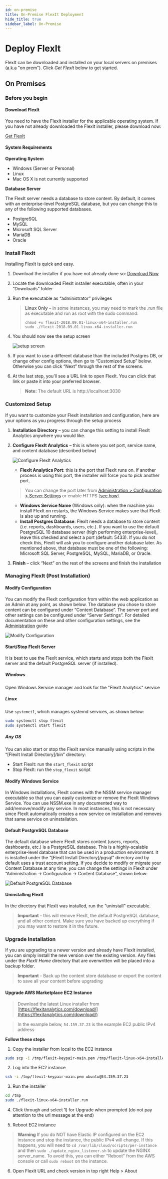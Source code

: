 ```yaml
---
id: on-premise
title: On-Premise FlexIt Deployment
hide_title: true
sidebar_label: On-Premise
---
```


# Deploy FlexIt

FlexIt can be downloaded and installed on your local servers on premises (a.k.a "on prem"). Click *Get FlexIt* below to get started.

## On Premises

### Before you begin

#### Download FlexIt

You need to have the FlexIt installer for the applicable operating system. If you have not already downloaded the FlexIt installer, please download now:

<a class="button button--outline button--primary button--lg" href="https://flexitanalytics.com/download">Get FlexIt</a>

#### System Requirements

**Operating System**
*   Windows (Server or Personal)
*   Linux
*   Mac OS X is not currently supported

**Database Server**

The FlexIt server needs a database to store content. By default, it comes with an enterprise-level PostgreSQL database, but you can change this to any of the following supported databases.
*   PostgreSQL
*   MySQL
*   Microsoft SQL Server
*   MariaDB
*   Oracle

### Install FlexIt

Installing FlexIt is quick and easy.

1.  Download the installer if you have not already done so: [Download Now](https://flexitanalytics.com/download/)
2.  Locate the downloaded FlexIt installer executable, often in your “Downloads” folder
3.  Run the executable as “administrator” privileges
    > **Linux Only** – in some instances, you may need to mark the .run file as executable and run as root with the sudo command:
    > ```
    > chmod +x flexit-2018.09.01-linux-x64-installer.run
    > sudo ./flexit-2018.09.01-linux-x64-installer.run
    > ```

4.  You should now see the setup screen

    ![setup screen](/img/deploy/setup1.jpg)

5.  If you want to use a different database than the included Postgres DB, or change other config options, then go to “Customized Setup” below. Otherwise you can click “Next” through the rest of the screens.
6.  At the last step, you’ll see a URL link to open FlexIt. You can click that link or paste it into your preferred browser.
    > **Note:** The default URL is http://localhost:3030

### Customized Setup

If you want to customize your FlexIt installation and configuration, here are your options as you progress through the setup process

1.  **Installation Directory** – you can change this setting to install FlexIt Analytics anywhere you would like.
2.  **Configure FlexIt Analytics** – this is where you set port, service name, and content database (described below)

    ![Configure FlexIt Analytics](/img/deploy/setup_configure.jpg)

    *   **FlexIt Analytics Port**: this is the port that FlexIt runs on. If another process is using this port, the installer will force you to pick another port.
    > You can change the port later from [Administration > Configuration > Server Settings](administration.md#server-settings) or enable HTTPS ([see how](administration.md#https)).
    *   **Windows Service Name** (Windows only): when the machine you install FlexIt on restarts, the Windows Service makes sure that FlexIt is also up and running.
    *   **Install Postgres Database**: FlexIt needs a database to store content (i.e. reports, dashboards, users, etc.). If you want to use the default PostgreSQL 10 database server (high performing enterprise-level), leave this checked and select a port (default: 5433). If you do not check this, FlexIt will ask you to configure another database later. As mentioned above, that database must be one of the following: Microsoft SQL Server, PostgreSQL, MySQL, MariaDB, or Oracle.

3.  **Finish** – click “Next” on the rest of the screens and finish the installation

### Managing FlexIt (Post Installation)

#### Modify Configuration

You can modify the FlexIt configuration from within the web application as an Admin at any point, as shown below. The database you chose to store content can be configured under “Content Database”. The server port and other settings can be configured under “Server Settings”. For detailed documentation on these and other configuration settings, see the [Administration](administration.md) guide

![Modify Configuration](/img/admin/configuration.png)


#### Start/Stop FlexIt Server

It is best to use the FlexIt service, which starts and stops both the FlexIt server and the default PostgreSQL server (if installed).

##### Windows
Open Windows Service manager and look for the "FlexIt Analytics" service

##### Linux
Use `systemctl`, which manages systemd services, as shown below:
```bash
sudo systemctl stop flexit
sudo systemctl start flexit
```

##### Any OS
You can also start or stop the FlexIt service manually using scripts in the “[FlexIt Install Directory]/bin” directory:
* Start FlexIt: run the `start_flexit` script
* Stop FlexIt: run the `stop_flexit` script

#### Modify Windows Service

In Windows installations, FlexIt comes with the NSSM service manager executable so that you can easily customize or remove the FlexIt Windows Service. You can use NSSM.exe in any documented way to add/remove/modify any service. In most instances, this is not necessary since FlexIt automatically creates a new service on installation and removes that same service on uninstallation.

#### Default PostgreSQL Database

The default database where FlexIt stores content (users, reports, dashboards, etc.) is a PostgreSQL database. This is a highly-scalable enterprise-level database that can be used in a production environment. It is installed under the “[FlexIt Install Directory]/pgsql” directory and by default uses a trust account setting. If you decide to modify or migrate your Content Database at any time, you can change the settings in FlexIt under “Administration -> Configuration -> Content Database”, shown below:

![Default PostgreSQL Database](/img/deploy/content_db.png)

#### Uninstalling FlexIt

In the directory that FlexIt was installed, run the “uninstall” executable.

> **Important** - this will remove FlexIt, the default PostgreSQL database, and all other content. Make sure you have backed up everything if you may want to restore it in the future.

### Upgrade Installation

If you are upgrading to a newer version and already have FlexIt installed, you can simply install the new version over the existing version. Any files under the *FlexIt Home* directory that are overwritten will be placed into a backup folder.

> **Important** - Back up the content store database or export the content to save all your content before upgrading

#### Upgrade AWS Marketplace EC2 Instance

> Download the latest Linux installer from [https://flexitanalytics.com/download/](https://flexitanalytics.com/download/)

> In the example below, `54.159.37.23` is the example EC2 public IPv4 address

**Follow these steps**

1. Copy the installer from local to the EC2 instance

```bash
sudo scp -i /tmp/flexit-keypair-main.pem /tmp/flexit-linux-x64-installer.run ubuntu@54.159.37.23:/tmp
```

2. Log into the EC2 instance

```bash
ssh -i /tmp/flexit-keypair-main.pem ubuntu@54.159.37.23
```

3. Run the installer

```bash
cd /tmp
sudo ./flexit-linux-x64-installer.run
```

4. Click through and select 1) for Upgrade when prompted (do not pay attention to the url message at the end)

5. Reboot EC2 instance

> **Warning** If you do NOT have Elastic IP configured on the EC2 instance and stop the instance, the public IPv4 will change. If this happens, you will need to `cd /var/lib/cloud/scripts/per-instance` and then `sudo ./update_nginx_listener.sh` to update the NGINX server_name. To avoid this, you can either "Reboot" from the AWS console or call `sudo reboot` on the instance.

6. Open FlexIt URL and check version in top right Help > About
